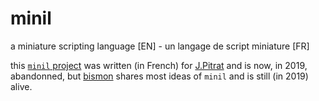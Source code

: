 # minil
a miniature scripting language [EN] - un langage de script miniature [FR]


this [`minil` project](https://github.com/bstarynk/minil) was written (in French) for
[J.Pitrat](http://bootstrappingartificialintelligence.fr/WordPress3/)
and is now, in 2019, abandonned, but
[bismon](https://github.com/bstarynk/bismon) shares most ideas of
`minil` and is still (in 2019) alive.
